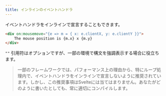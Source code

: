 ```yaml
---
title: インラインのイベントハンドラ
---
```


イベントハンドラをインラインで宣言することもできます。

```html
<div on:mousemove="{e => m = { x: e.clientX, y: e.clientY }}">
	The mouse position is {m.x} x {m.y}
</div>
```

`""` 引用符はオプションですが、一部の環境で構文を強調表示する場合に役立ちます。

> 一部のフレームワークでは、パフォーマンス上の理由から、特にループ処理内で、イベントハンドラをインラインで宣言しないように推奨されています。しかし、この推奨事項はSvelteには当てはまりません。あなたがどのように書いたとしても、常に適切にコンパイルします。